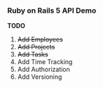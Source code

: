 ### Ruby on Rails 5 API Demo

**TODO**

1. ~~Add Employees~~
2. ~~Add Projects~~
3. ~~Add Tasks~~
6. Add Time Tracking
5. Add Authorization
5. Add Versioning
